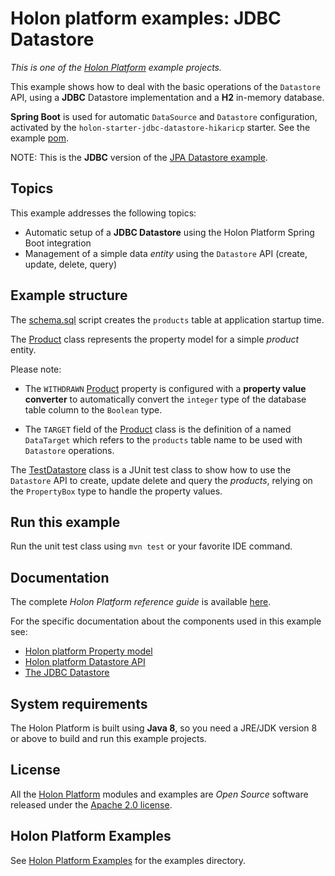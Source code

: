 # Holon platform examples: JDBC Datastore

_This is one of the [Holon Platform](https://holon-platform.com) example projects._

This example shows how to deal with the basic operations of the `Datastore` API, using a **JDBC** Datastore implementation and a **H2** in-memory database. 

**Spring Boot** is used for automatic `DataSource` and `Datastore` configuration, activated by the `holon-starter-jdbc-datastore-hikaricp` starter. See the example [pom](https://github.com/holon-platform/holon-examples/blob/master/datastore/jdbc-datastore/pom.xml).

NOTE: This is the **JDBC** version of the [JPA Datastore example](https://github.com/holon-platform/holon-examples/datastore/jpa-datastore).

## Topics

This example addresses the following topics:

* Automatic setup of a **JDBC Datastore** using the Holon Platform Spring Boot integration
* Management of a simple data _entity_ using the `Datastore` API (create, update, delete, query)

## Example structure

The [schema.sql](https://github.com/holon-platform/holon-examples/blob/master/datastore/jdbc-datastore/src/test/resources/schema.sql) script creates the `products` table at application startup time.

The [Product](https://github.com/holon-platform/holon-examples/blob/master/datastore/jdbc-datastore/src/main/java/com/holonplatform/example/datastore/jdbc/Product.java) class represents the property model for a simple _product_ entity.

Please note:

* The `WITHDRAWN` [Product](https://github.com/holon-platform/holon-examples/blob/master/datastore/jdbc-datastore/src/main/java/com/holonplatform/example/datastore/jdbc/Product.java) property is configured with a **property value converter** to automatically convert the `integer` type of the database table column to the `Boolean` type.

* The `TARGET` field of the [Product](https://github.com/holon-platform/holon-examples/blob/master/datastore/jdbc-datastore/src/main/java/com/holonplatform/example/datastore/jdbc/Product.java) class is the definition of a named `DataTarget` which refers to the `products` table name to be used with `Datastore` operations.

The [TestDatastore](https://github.com/holon-platform/holon-examples/blob/master/datastore/jdbc-datastore/src/test/java/com/holonplatform/example/datastore/jdbc/test/TestDatastore.java) class is a JUnit test class to show how to use the `Datastore` API to create, update delete and query the _products_, relying on the `PropertyBox` type to handle the property values.

## Run this example

Run the unit test class using `mvn test` or your favorite IDE command.

## Documentation

The complete _Holon Platform reference guide_ is available [here](https://holon-platform.com/docs/current/reference).

For the specific documentation about the components used in this example see:

* [Holon platform Property model](https://holon-platform.com/docs/current/reference/holon-core.html#Property)
* [Holon platform Datastore API](https://holon-platform.com/docs/current/reference/holon-core.html#Datastore)
* [The JDBC Datastore](https://holon-platform.com/docs/current/reference/holon-datastore-jdbc.html)

## System requirements

The Holon Platform is built using __Java 8__, so you need a JRE/JDK version 8 or above to build and run this example projects.

## License

All the [Holon Platform](https://holon-platform.com) modules and examples are _Open Source_ software released under the [Apache 2.0 license](LICENSE.md).

## Holon Platform Examples

See [Holon Platform Examples](https://github.com/holon-platform/holon-examples) for the examples directory.
